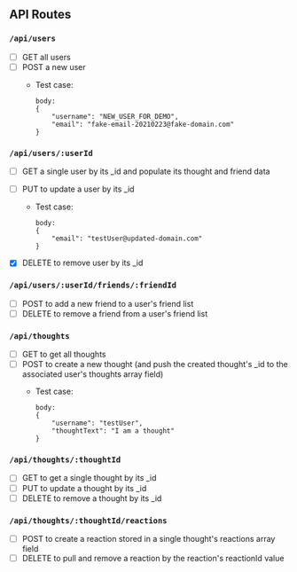 ﻿API Routes
--

### `/api/users`

- [ ] GET all users
- [ ] POST a new user
    - Test case:

        ```
        body: 
        {
            "username": "NEW_USER_FOR_DEMO",
            "email": "fake-email-20210223@fake-domain.com"
        }
        ```


### `/api/users/:userId`

- [ ] GET a single user by its \_id and populate its thought and friend data
- [ ] PUT to update a user by its \_id
    - Test case:

        ```
        body: 
        {
            "email": "testUser@updated-domain.com"
        }
        ```

- [x] DELETE to remove user by its \_id

### `/api/users/:userId/friends/:friendId`

- [ ] POST to add a new friend to a user's friend list
- [ ] DELETE to remove a friend from a user's friend list

### `/api/thoughts`

- [ ] GET to get all thoughts
- [ ] POST to create a new thought (and push the created thought's \_id to the associated user's thoughts array field)
    - Test case:

        ```
        body: 
        {
            "username": "testUser",
            "thoughtText": "I am a thought"
        }
        ```

### `/api/thoughts/:thoughtId`
- [ ] GET to get a single thought by its \_id
- [ ] PUT to update a thought by its \_id
- [ ] DELETE to remove a thought by its \_id

### `/api/thoughts/:thoughtId/reactions`

- [ ] POST to create a reaction stored in a single thought's reactions array field
- [ ] DELETE to pull and remove a reaction by the reaction's reactionId value